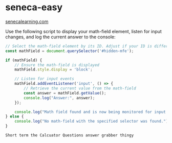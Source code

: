 # seneca-easy

[senecalearning.com](https://senecalearning.com)

Use the following script to display your math-field element, listen for input changes, and log the current answer to the console:

```javascript
// Select the math-field element by its ID. Adjust if your ID is different.
const mathField = document.querySelector('#hidden-mfe');

if (mathField) {
    // Ensure the math-field is displayed
    mathField.style.display = 'block';

    // Listen for input events
    mathField.addEventListener('input', () => {
        // Retrieve the current value from the math-field
        const answer = mathField.getValue();
        console.log("Answer:", answer);
    });

    console.log("Math field found and is now being monitored for input.");
} else {
    console.log("No math-field with the specified selector was found.");
}

Short term the Calcuator Questions answer grabber thingy 
